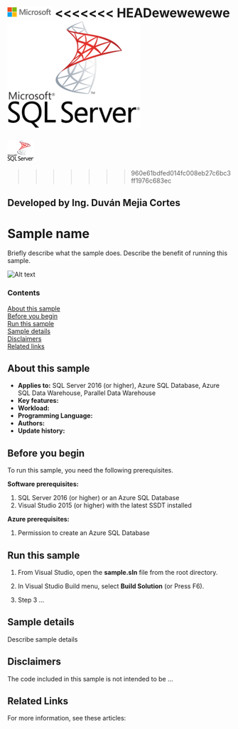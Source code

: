<!-- Always leave the MS logo -->
![](./media/solutions-microsoft-logo-small.png)
<<<<<<< HEADewewewewe
![](./media/SQL-server-logo-small-300x243.png)
=======
![](./media/unnamed.png)
>>>>>>> 960e61bdfed014fc008eb27c6bc3ff1976c683ec
## Developed by Ing. Duván Mejia Cortes
# Sample name

Briefly describe what the sample does. Describe the benefit of running this sample.


<!-- Add a diagram if you have it -->

![Alt text](/media/image-name.png "<Friendly name>")


### Contents

[About this sample](#about-this-sample)<br/>
[Before you begin](#before-you-begin)<br/>
[Run this sample](#run-this-sample)<br/>
[Sample details](#sample-details)<br/>
[Disclaimers](#disclaimers)<br/>
[Related links](#related-links)<br/>


<a name=about-this-sample></a>

## About this sample

<!-- Delete the ones that don't apply -->
- **Applies to:** SQL Server 2016 (or higher), Azure SQL Database, Azure SQL Data Warehouse, Parallel Data Warehouse
- **Key features:**
- **Workload:**
- **Programming Language:**
- **Authors:**
- **Update history:**

<a name=before-you-begin></a>

## Before you begin

To run this sample, you need the following prerequisites.

**Software prerequisites:**

<!-- Examples -->
1. SQL Server 2016 (or higher) or an Azure SQL Database
2. Visual Studio 2015 (or higher) with the latest SSDT installed

**Azure prerequisites:**

<!-- Examples -->
1. Permission to create an Azure SQL Database

<a name=run-this-sample></a>

## Run this sample

<!-- Step by step instructions. Here's a few examples -->

1. From Visual Studio, open the **sample.sln** file from the root directory.

2. In Visual Studio Build menu, select **Build Solution** (or Press F6).

3. Step 3 ...

<a name=sample-details></a>

## Sample details

Describe sample details

<a name=disclaimers></a>

## Disclaimers
The code included in this sample is not intended to be ...

<a name=related-links></a>

## Related Links
<!-- Links to more articles. Remember to delete "en-us" from the link path. -->

For more information, see these articles:
